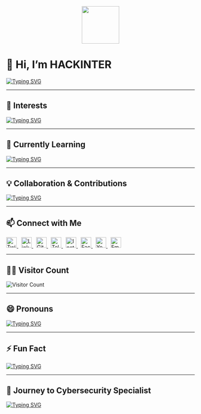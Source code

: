 <div align="center">
  <a href="https://github.com/github/hackathons">
    <img src="https://github.com/github/hackathons/blob/main/.github/images/GitHub%20Hackathons%20Logo.png" width="100">
  </a>
</div>

# 👋 Hi, I’m **HACKINTER**  

[![Typing SVG](https://readme-typing-svg.demolab.com/?lines=Welcome+to+my+profile;I+am+a+Cybersecurity+Enthusiast!&color=39d609&fontSize=30)](https://git.io/typing-svg)

---

## 👀 Interests  
[![Typing SVG](https://readme-typing-svg.demolab.com/?lines=Cybersecurity;Programming;Hacking+Tools;&color=39d609&fontSize=30)](https://git.io/typing-svg)

---

## 🌱 Currently Learning  
[![Typing SVG](https://readme-typing-svg.demolab.com/?lines=Bug+hunting+%26+Malware+Forensics;Mobile+Pentesting+%26+Web3;Python;JavaScript;Web+Development;&color=39d609&fontSize=30)](https://git.io/typing-svg)

---

## 💡 Collaboration & Contributions  
[![Typing SVG](https://readme-typing-svg.demolab.com/?lines=Managing+Tech+Communities;Content+Creation;Developing+Useful+Tools;Building+%26+Contributing+to+Open-Source+Projects;&color=39d609&fontSize=30)](https://git.io/typing-svg)

---

## 📫 Connect with Me  

<p align="left">
  <a href="https://twitter.com/_anonix_z">
    <img alt="Twitter" width="28px" src="https://cdn.jsdelivr.net/npm/simple-icons@v3/icons/twitter.svg" />
  </a>
  &nbsp;
  <a href="https://linkedin.com/in/no_acca">
    <img alt="LinkedIn" width="28px" src="https://cdn.jsdelivr.net/npm/simple-icons@v3/icons/linkedin.svg" />
  </a>
  &nbsp;
  <a href="https://github.com/hackinter">
    <img alt="GitHub" width="28px" src="https://cdn.jsdelivr.net/npm/simple-icons@v3/icons/github.svg" />
  </a>
  &nbsp;
  <a href="https://t.me/HACKINERS">
    <img alt="Telegram" width="28px" src="https://cdn.jsdelivr.net/npm/simple-icons@v3/icons/telegram.svg" />
  </a>
  &nbsp;
  <a href="https://instagram.com/sudorootme/">
    <img alt="Instagram" width="28px" src="https://cdn.jsdelivr.net/npm/simple-icons@v3/icons/instagram.svg" />
  </a>
  &nbsp;
  <a href="https://www.facebook.com/sudorootme/">
    <img alt="Facebook" width="28px" src="https://cdn.jsdelivr.net/npm/simple-icons@v3/icons/facebook.svg" />
  </a>
  &nbsp;
  <a href="https://www.youtube.com/no_yt/">
    <img alt="YouTube" width="28px" src="https://cdn.jsdelivr.net/npm/simple-icons@v3/icons/youtube.svg" />
  </a>
  &nbsp;
  <a href="mailto:ceh.ec.counselor147@gmail.com">
    <img alt="Email" width="28px" src="https://cdn.jsdelivr.net/npm/simple-icons@v3/icons/gmail.svg" />
  </a>
</p>

---

## 👨‍💻 Visitor Count  

![Visitor Count](https://profile-counter.glitch.me/hackinter/count.svg)

---

## 😄 Pronouns  
[![Typing SVG](https://readme-typing-svg.demolab.com/?lines=He/Him;&color=39d609&fontSize=30)](https://git.io/typing-svg)

---

## ⚡ Fun Fact  
[![Typing SVG](https://readme-typing-svg.demolab.com/?lines=I+once+built+a+drone+that+could+fly+autonomously+for+a+project!&color=39d609&fontSize=30)](https://git.io/typing-svg)

---

## 🚀 Journey to Cybersecurity Specialist  
[![Typing SVG](https://readme-typing-svg.demolab.com/?lines=Journey+to+Cybersecurity+Specialist;Constantly+Enhancing+My+Skills;&color=39d609&fontSize=30)](https://git.io/typing-svg)
